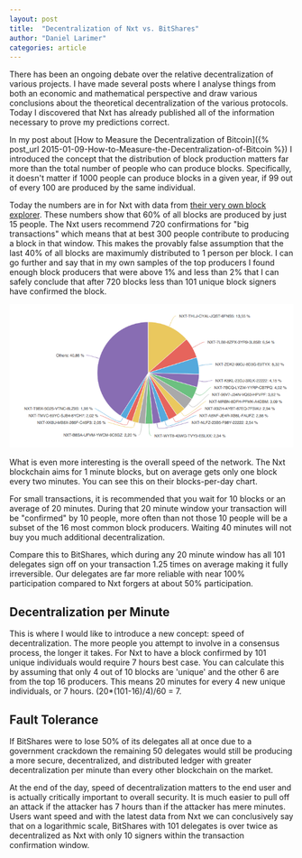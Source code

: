 ```yaml
---
layout: post
title:  "Decentralization of Nxt vs. BitShares"
author: "Daniel Larimer"
categories: article 
---
```


There has been an ongoing debate over the relative decentralization of various projects.  I have made several posts where I analyse things from
both an economic and mathematical perspective and draw various conclusions about the theoretical decentralization of the various protocols.  Today
I discovered that Nxt has already published all of the information necessary to prove my predictions correct.

In my post about [How to Measure the Decentralization of Bitcoin]({% post_url 2015-01-09-How-to-Measure-the-Decentralization-of-Bitcoin %}) I introduced the concept that the distribution of block production matters
far more than the total number of people who can produce blocks.   Specifically, it doesn't matter if 1000 people can produce blocks in a given year,
if 99 out of every 100 are produced by the same individual.   

Today the numbers are in for Nxt with data from [their very own block explorer](https://nxtblocks.info/#section/blockexplorer_charts).  These numbers show that 60% of all blocks are produced by just 15 people.  The
Nxt users recommend 720 confirmations for "big transactions" which means that at best 300 people contribute to producing a block in that window.  This makes the
provably false assumption that the last 40% of all blocks are maximumly distributed to 1 person per block.   I can go further and say that in my own samples of the
top producers I found enough block producers that were above 1% and less than 2% that I can safely conclude that after 720 blocks less than 101 unique block 
signers have confirmed the block.

<center>
<img src="/media/nxt_forging.png"/>
</center>

What is even more interesting is the overall speed of the network.  The Nxt blockchain aims for 1 minute blocks, but on average gets only one block every
two minutes.   You can see this on their blocks-per-day chart.  

For small transactions, it is recommended that you wait for 10 blocks or an average of 20 minutes.  During that 20 minute window your transaction will be "confirmed" by 10 people, more often than not those 10 people will be a subset of the 16 most common block producers.  Waiting 40 minutes will not buy you much additional decentralization. 

Compare this to BitShares, which during any 20 minute window has all 101 delegates sign off on your transaction 1.25 times on average making it fully irreversible.  Our delegates are
far more reliable with near 100% participation compared to Nxt forgers at about 50% participation.   

## Decentralization per Minute

This is where I would like to introduce a new concept: speed of decentralization.  The more people you attempt to involve in a consensus process, the longer it takes.  For
Nxt to have a block confirmed by 101 unique individuals would require 7 hours best case.  You can calculate this by assuming that only 4 out of 10 blocks are 'unique' and the
other 6 are from the top 16 producers.   This means 20 minutes for every 4 new unique individuals, or 7 hours.   (20*(101-16)/4)/60 = 7.

## Fault Tolerance 

If BitShares were to lose 50% of its delegates all at once due to a government crackdown the remaining 50 delegates would still be producing a more secure, decentralized, and
distributed ledger with greater decentralization per minute than every other blockchain on the market.   

At the end of the day, speed of decentralization matters to the end user and is actually critically important to overall security.  It is much easier to pull off an attack if
the attacker has 7 hours than if the attacker has mere minutes.   Users want speed and with the latest data from Nxt we can conclusively say that on a logarithmic scale,
BitShares with 101 delegates is over twice as decentralized as Nxt with only 10 signers within the transaction confirmation window.








